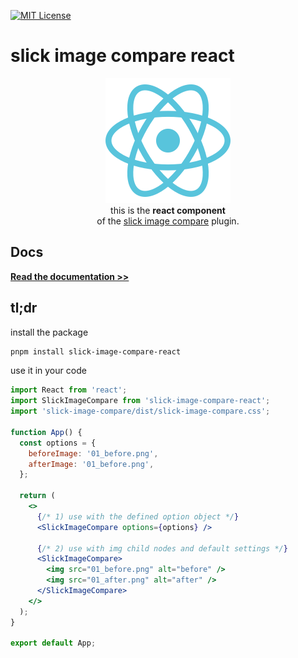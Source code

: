 <!-- PROJECT SHIELDS -->

[![MIT License][license-shield]][license-url]

# slick image compare react

<p align="center" width="100%">
    <img src="https://raw.githubusercontent.com/lemon3/slick-image-compare/main/_assets/react.svg" alt="react logo">
    <br>
    this is the <strong>react component</strong><br>of the <a href="https://github.com/lemon3/slick-image-compare/" target="_blank">slick image compare</a> plugin.</p>
</p>

## Docs
**[Read the documentation >>](https://slick-image-compare-docs.onrender.com/)**

## tl;dr

install the package
```Bash
pnpm install slick-image-compare-react
```

use it in your code
```jsx
import React from 'react';
import SlickImageCompare from 'slick-image-compare-react';
import 'slick-image-compare/dist/slick-image-compare.css';

function App() {
  const options = {
    beforeImage: '01_before.png',
    afterImage: '01_before.png',
  };

  return (
    <>
      {/* 1) use with the defined option object */}
      <SlickImageCompare options={options} />

      {/* 2) use with img child nodes and default settings */}
      <SlickImageCompare>
        <img src="01_before.png" alt="before" />
        <img src="01_after.png" alt="after" />
      </SlickImageCompare>
    </>
  );
}

export default App;
```

<!-- MARKDOWN LINKS & IMAGES -->

[license-shield]: https://img.shields.io/github/license/lemon3/slick-image-compare?style=for-the-badge
[license-url]: https://github.com/lemon3/slick-image-compare/blob/main/packages/react/LICENSE
